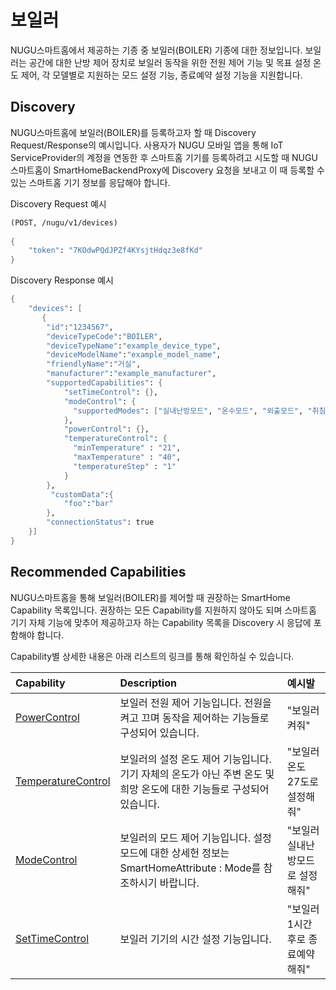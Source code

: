 # 보일러

NUGU스마트홈에서 제공하는 기종 중 보일러\(BOILER\) 기종에 대한 정보입니다. 보일러는 공간에 대한 난방 제어 장치로 보일러 동작을 위한 전원 제어 기능 및 목표 설정 온도 제어, 각 모델별로 지원하는 모드 설정 기능, 종료예약 설정 기능을 지원합니다.

## Discovery

NUGU스마트홈에 보일러\(BOILER\)를 등록하고자 할 때 Discovery Request/Response의 예시입니다. 사용자가 NUGU 모바일 앱을 통해 IoT ServiceProvider의 계정을 연동한 후 스마트홈 기기를 등록하려고 시도할 때 NUGU스마트홈이 SmartHomeBackendProxy에 Discovery 요청을 보내고 이 때 등록할 수 있는 스마트홈 기기 정보를 응답해야 합니다.

Discovery Request 예시

```scheme
(POST, /nugu/v1/devices)
    
{
    "token": "7KOdwPQdJPZf4KYsjtHdqz3e8fKd"
}
```

Discovery Response 예시

```scheme
{
    "devices": [
       {
        "id":"1234567",
        "deviceTypeCode":"BOILER",
        "deviceTypeName":"example_device_type",
        "deviceModelName":"example_model_name",
        "friendlyName":"거실",
        "manufacturer":"example_manufacturer",
        "supportedCapabilities": {
            "setTimeControl": {},
            "modeControl": {
              "supportedModes": ["실내난방모드", "온수모드", "외출모드", "취침모드"]
            },
            "powerControl": {},
            "temperatureControl": {
              "minTemperature" : "21",
              "maxTemperature" : "40",
              "temperatureStep" : "1"
            }
        },
         "customData":{
            "foo":"bar"
        },
        "connectionStatus": true
    }]
}
```

## Recommended Capabilities

NUGU스마트홈을 통해 보일러\(BOILER\)를 제어할 때 권장하는 SmartHome Capability 목록입니다. 권장하는 모든 Capability를 지원하지 않아도 되며 스마트홈 기기 자체 기능에 맞추어 제공하고자 하는 Capability 목록을 Discovery 시 응답에 포함해야 합니다. 

Capability별 상세한 내용은 아래 리스트의 링크를 통해 확인하실 수 있습니다.

| Capability | Description | 예시발 |
| :--- | :--- | :--- |
|  [PowerControl](../smarthomecapability/powercontrol-interface.md) | 보일러 전원 제어 기능입니다. 전원을 켜고 끄며 동작을 제어하는 기능들로 구성되어 있습니다. | "보일러 켜줘" |
|  [TemperatureControl](../smarthomecapability/temperaturecontrol-interface.md) | 보일러의 설정 온도 제어 기능입니다. 기기 자체의 온도가 아닌 주변 온도 및 희망 온도에 대한 기능들로 구성되어 있습니다. | "보일러 온도 27도로 설정해줘" |
|  [ModeControl](../smarthomecapability/modecontrol-interface.md) | 보일러의 모드 제어 기능입니다. 설정 모드에 대한 상세헌 정보는 SmartHomeAttribute : Mode를 참조하시기 바랍니다. | "보일러 실내난방모드로 설정해줘" |
|  [SetTimeControl](../smarthomecapability/settimecontrol-interface.md) | 보일러 기기의 시간 설정 기능입니다. | "보일러 1시간 후로 종료예약해줘" |

